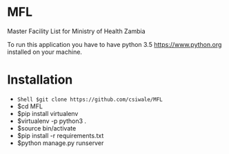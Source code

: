 # MFL
Master Facility List for Ministry of Health Zambia

To run this application you have to have python 3.5 https://www.python.org installed on your machine.

# Installation

- ```Shell $git clone https://github.com/csiwale/MFL```
- $cd MFL
- $pip install virtualenv
- $virtualenv -p python3 .
- $source bin/activate
- $pip install -r requirements.txt
- $python manage.py runserver

